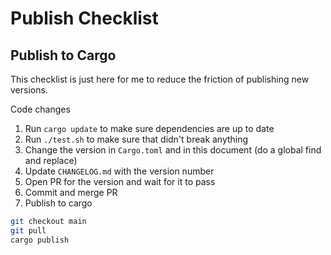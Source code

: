 # Publish Checklist

## Publish to Cargo

This checklist is just here for me to reduce the friction of publishing new versions.

Code changes

1. Run `cargo update` to make sure dependencies are up to date
2. Run `./test.sh` to make sure that didn't break anything
3. Change the version in `Cargo.toml` and in this document (do a global find and replace)
4. Update `CHANGELOG.md` with the version number
5. Open PR for the version and wait for it to pass
6. Commit and merge PR
7. Publish to cargo

```bash
git checkout main
git pull
cargo publish
```
